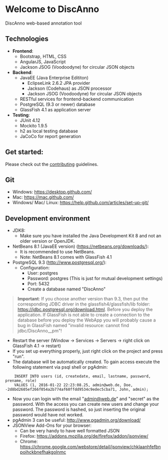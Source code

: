 # Welcome to DiscAnno
DiscAnno web-based annotation tool

## Technologies
* **Frontend**:
  * Bootstrap, HTML, CSS
  * AngularJS, JavaScript
  * Jackson JSOG (Voodoodyne) for circular JSON objects
* **Backend**:
  * JavaEE (Java Enterprise Edititon)
    * EclipseLink 2.6.2 JPA provider
    * Jackson (Codehaus) as JSON processor
    * Jackson JSOG (Voodoodyne) for circular JSON objects
  * RESTful services for frontend-backend communication
  * PostgreSQL (9.3 or newer) database
  * GlassFish 4.1 as application server
* **Testing**:
  * JUnit 4.12
  * Mockito 1.9.5
  * h2 as local testing database
  * JaCoCo for report generation

## Get started:
Please check out the [contributing](https://github.com/annefried/discanno/blob/master/CONTRIBUTING.md) guidelines.

## Git
* Windows: https://desktop.github.com/
* Mac: https://mac.github.com/
* Windows/ Mac/ Linux: https://help.github.com/articles/set-up-git/

## Development environment
* JDK8:
  * Make sure you have installed the Java Development Kit 8 and not an older version or OpenJDK.
* NetBeans 8.1 (JavaEE version) (https://netbeans.org/downloads/):
  * It is recommended to use NetBeans.
  * Note: NetBeans 8.1 comes with GlassFish 4.1
* PostgreSQL 9.3 (http://www.postgresql.org/):
  * Configuration:
    * User: postgres
    * Password: postgres (This is just for mutual development settings)
    * Port: 5432
    * Create a database named "DiscAnno"

>**Important**: If you choose another version than 9.3, then put the corresponding JDBC driver in the glassfish4/glassfish/lib folder: https://jdbc.postgresql.org/download.html. Before you deploy the application. If GlassFish is not able to create a connection to the database before you deploy the WebApp you will probably cause a bug in GlassFish named "invalid resource: cannot find jdbc/DiscAnno__pm"!

* Restart the server (Window → Services → Servers → right click on GlassFish 4.1 → restart)
* If you set up everything properly, just right click on the project and press "run".
* The database will be automatically created. To gain access execute the following statement via psql shell or pgAdmin:
````
    INSERT INTO users (id, createdate, email, lastname, password, prename, role)
    VALUES (1, 2016-01-22 22:23:08.25, admin@web.de, Doe, -2d8bd2605ef266f054a2b774af60ffdd9534c9edec5cba71, John, admin);
````
* Now you can login with the email "admin@web.de" and "secret" as the password. With the access you can create new users and change your password. The password is hashed, so just inserting the original password would have not worked.
* pgAdmin 3 can be useful: http://www.pgadmin.org/download/
* JSONView Add-Ons for your browser:
  * Can be very handy to have well formatted JSON
  * Firefox: https://addons.mozilla.org/de/firefox/addon/jsonview/
  * Chrome: https://chrome.google.com/webstore/detail/jsonview/chklaanhfefbnpoihckbnefhakgolnmc
  


